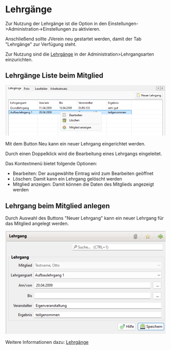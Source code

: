 # Lehrgänge
Zur Nutzung der Lehrgänge ist die Option in den Einstellungen->Administration->Einstellungen zu aktivieren.

Anschließend sollte JVerein neu gestartet werden, damit der Tab "Lehrgänge" zur Verfügung steht.

Zur Nutzung sind die [Lehrgänge](../../administration/mitglieder/lehrgange.md) in der Administration&gt;Lehrgangsarten einzurichten.

## Lehrgänge Liste beim Mitglied

![](img/LehrgaengeTab.png)

Mit dem Button Neu kann ein neuer Lehrgang eingerichtet werden.

Durch einen Doppelklick wird die Bearbeitung eines Lehrgangs eingeleitet.

Das Kontextmenü bietet folgende Optionen:
* Bearbeiten: Der ausgewählte Eintrag wird zum Bearbeiten geöffnet
* Löschen: Damit kann ein Lehrgang gelöscht werden
* Mitglied anzeigen: Damit können die Daten des Mitglieds angezeigt werden

## Lehrgang beim Mitglied anlegen

Durch Auswahl des Buttons "Neuer Lehrgang" kann ein neuer Lehrgang für das Mitglied angelegt werden.

![](../img/LehrgangView.png)

Weitere Informationen dazu: [Lehrgänge](../lehrgange.md)
